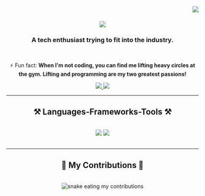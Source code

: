 <img align="right" src="https://visitor-badge.laobi.icu/badge?page_id=bytesbybhanu.bytesbybhanu" />

<h1 align="center">
    <img src="https://readme-typing-svg.herokuapp.com/?font=Righteous&size=35&center=true&vCenter=true&width=500&height=70&duration=4000&lines=Hi+There!+👋;+I'm+Bhanu+Prakash!;" />
</h1>

<h3 align="center"> A tech enthusiast trying to fit into the industry.</h3>

<br/>

<div align="center">
 
 

⚡ Fun fact: **When I'm not coding, you can find me lifting heavy circles at the gym. Lifting and programming are my two greatest passions!**

 </div>
  
<div align="center"> 
  <a href="mailto:bytesbybhanu.bhanuprakash88814@gmail.com">
    <img src="https://img.shields.io/badge/Gmail-333333?style=for-the-badge&logo=gmail&logoColor=red" />
  </a>
  <a href="https://linkedin.com/in/bhanuprakashfromhaldwani" target="_blank">
    <img src="https://img.shields.io/badge/LinkedIn-0077B5?style=for-the-badge&logo=linkedin&logoColor=white" target="_blank" />
  </a>
  <a href="https://bytesbybhanu.github.io" target="_blank">
  </a>
</div>

 <hr/>
 
<h2 align="center">⚒️ Languages-Frameworks-Tools ⚒️</h2>
<br/>
<div align="center">
    <img src="https://skillicons.dev/icons?i=react,html,css,vscode,github,figma,tailwind" />
    <img src="https://skillicons.dev/icons?i=python,javascript,firebase,mongodb,nextjs,mysql" /><br>
</div>

<br/>
<hr/>

<div align="center">
  <h2>🐍 My Contributions 🐍</h2>
  <br>
   <img alt="snake eating my contributions" src="https://raw.githubusercontent.com/bytesbybhanu/bytesbybhanu/output/github-contribution-grid-snake.svg" />
  
  <br/><br/><br/>
</div>
